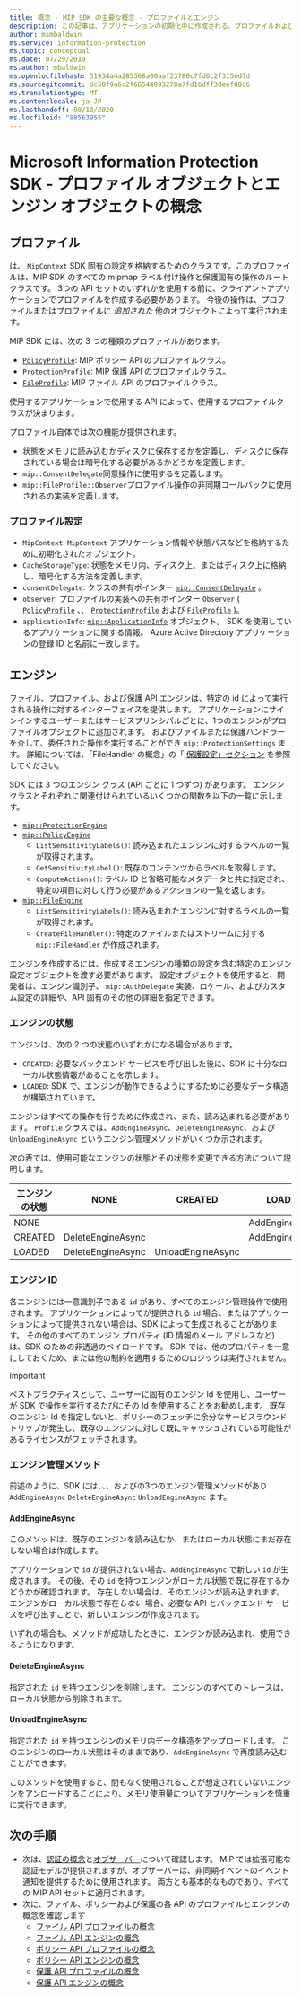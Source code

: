 ```yaml
---
title: 概念 - MIP SDK の主要な概念 - プロファイルとエンジン
description: この記事は、アプリケーションの初期化中に作成される、プロファイルおよびエンジンという主要な SDK の概念を理解するのに役立ちます。
author: msmbaldwin
ms.service: information-protection
ms.topic: conceptual
ms.date: 07/29/2019
ms.author: mbaldwin
ms.openlocfilehash: 51934a4a285368a00aaf23780c7fd6c2f315ed7d
ms.sourcegitcommit: dc50f9a6c2f66544893278a7fd16dff38eef88c6
ms.translationtype: MT
ms.contentlocale: ja-JP
ms.lasthandoff: 08/18/2020
ms.locfileid: "88563955"
---
```

# <a name="microsoft-information-protection-sdk---profile-and-engine-object-concepts"></a>Microsoft Information Protection SDK - プロファイル オブジェクトとエンジン オブジェクトの概念

## <a name="profiles"></a>プロファイル

は、 `MipContext` SDK 固有の設定を格納するためのクラスです。このプロファイルは、MIP SDK のすべての mipmap ラベル付け操作と保護固有の操作のルートクラスです。 3つの API セットのいずれかを使用する前に、クライアントアプリケーションでプロファイルを作成する必要があります。 今後の操作は、プロファイルまたはプロファイルに *追加された* 他のオブジェクトによって実行されます。

MIP SDK には、次の 3 つの種類のプロファイルがあります。

- [`PolicyProfile`](reference/class_mip_policyprofile.md): MIP ポリシー API のプロファイルクラス。
- [`ProtectionProfile`](reference/class_mip_protectionprofile.md): MIP 保護 API のプロファイルクラス。
- [`FileProfile`](reference/class_mip_fileprofile.md): MIP ファイル API のプロファイルクラス。

使用するアプリケーションで使用する API によって、使用するプロファイルクラスが決まります。

プロファイル自体では次の機能が提供されます。

- 状態をメモリに読み込むかディスクに保存するかを定義し、ディスクに保存されている場合は暗号化する必要があるかどうかを定義します。
- `mip::ConsentDelegate`同意操作に使用するを定義します。
- `mip::FileProfile::Observer`プロファイル操作の非同期コールバックに使用されるの実装を定義します。

### <a name="profile-settings"></a>プロファイル設定

- `MipContext`: `MipContext` アプリケーション情報や状態パスなどを格納するために初期化されたオブジェクト。
- `CacheStorageType`: 状態をメモリ内、ディスク上、またはディスク上に格納し、暗号化する方法を定義します。
- `consentDelegate`: クラスの共有ポインター [`mip::ConsentDelegate`](reference/class_mip_consentdelegate.md) 。
- `observer`: プロファイルの実装への共有ポインター `Observer` ( [`PolicyProfile`](reference/class_mip_policyprofile_observer.md) 、、 [`ProtectionProfile`](reference/class_mip_protectionprofile_observer.md) および [`FileProfile`](reference/class_mip_fileprofile_observer.md) )。
- `applicationInfo`: [`mip::ApplicationInfo`](reference/mip-enums-and-structs.md#structures) オブジェクト。 SDK を使用しているアプリケーションに関する情報。 Azure Active Directory アプリケーションの登録 ID と名前に一致します。

## <a name="engines"></a>エンジン

ファイル、プロファイル、および保護 API エンジンは、特定の id によって実行される操作に対するインターフェイスを提供します。 アプリケーションにサインインするユーザーまたはサービスプリンシパルごとに、1つのエンジンがプロファイルオブジェクトに追加されます。 およびファイルまたは保護ハンドラーを介して、委任された操作を実行することができ `mip::ProtectionSettings` ます。 詳細については、「FileHandler の概念」の「 [保護設定」セクション](concept-handler-file-cpp.md) を参照してください。

SDK には 3 つのエンジン クラス (API ごとに 1 つずつ) があります。 エンジン クラスとそれぞれに関連付けられているいくつかの関数を以下の一覧に示します。

- [`mip::ProtectionEngine`](reference/class_mip_protectionengine.md)
- [`mip::PolicyEngine`](reference/class_mip_policyengine.md)
  - `ListSensitivityLabels()`: 読み込まれたエンジンに対するラベルの一覧が取得されます。
  - `GetSensitivityLabel()`: 既存のコンテンツからラベルを取得します。
  - `ComputeActions()`: ラベル ID と省略可能なメタデータと共に指定され、特定の項目に対して行う必要があるアクションの一覧を返します。
- [`mip::FileEngine`](reference/class_mip_fileengine.md)
  - `ListSensitivityLabels()`: 読み込まれたエンジンに対するラベルの一覧が取得されます。
  - `CreateFileHandler()`: 特定のファイルまたはストリームに対する `mip::FileHandler` が作成されます。

エンジンを作成するには、作成するエンジンの種類の設定を含む特定のエンジン設定オブジェクトを渡す必要があります。 設定オブジェクトを使用すると、開発者は、エンジン識別子、 `mip::AuthDelegate` 実装、ロケール、およびカスタム設定の詳細や、API 固有のその他の詳細を指定できます。

### <a name="engine-states"></a>エンジンの状態

エンジンは、次の 2 つの状態のいずれかになる場合があります。

- `CREATED`: 必要なバックエンド サービスを呼び出した後に、SDK に十分なローカル状態情報があることを示します。
- `LOADED`: SDK で、エンジンが動作できるようにするために必要なデータ構造が構築されています。

エンジンはすべての操作を行うために作成され、また、読み込まれる必要があります。 `Profile` クラスでは、`AddEngineAsync`、`DeleteEngineAsync`、および `UnloadEngineAsync` というエンジン管理メソッドがいくつか示されます。

次の表では、使用可能なエンジンの状態とその状態を変更できる方法について説明します。

| エンジンの状態 | NONE              | CREATED           | LOADED         |
|--------------|-------------------|-------------------|----------------|
| NONE         |                   |                   | AddEngineAsync |
| CREATED      | DeleteEngineAsync |                   | AddEngineAsync |
| LOADED       | DeleteEngineAsync | UnloadEngineAsync |                |

### <a name="engine-id"></a>エンジン ID

各エンジンには一意識別子である `id` があり、すべてのエンジン管理操作で使用されます。 アプリケーションによってが提供される `id` 場合、またはアプリケーションによって提供されない場合は、SDK によって生成されることがあります。 その他のすべてのエンジン プロパティ (ID 情報のメール アドレスなど) は、SDK のための非透過のペイロードです。 SDK では、他のプロパティを一意にしておくため、または他の制約を適用するためのロジックは実行されません。

> [!IMPORTANT]
> ベストプラクティスとして、ユーザーに固有のエンジン Id を使用し、ユーザーが SDK で操作を実行するたびにその Id を使用することをお勧めします。 既存のエンジン Id を指定しないと、ポリシーのフェッチに余分なサービスラウンドトリップが発生し、既存のエンジンに対して既にキャッシュされている可能性があるライセンスがフェッチされます。

### <a name="engine-management-methods"></a>エンジン管理メソッド

前述のように、SDK には、、、およびの3つのエンジン管理メソッドがあり `AddEngineAsync` `DeleteEngineAsync` `UnloadEngineAsync` ます。

#### <a name="addengineasync"></a>AddEngineAsync

このメソッドは、既存のエンジンを読み込むか、またはローカル状態にまだ存在しない場合は作成します。

アプリケーションで `id` が提供されない場合、`AddEngineAsync` で新しい `id` が生成されます。 その後、その `id` を持つエンジンがローカル状態で既に存在するかどうかが確認されます。 存在しない場合は、そのエンジンが読み込まれます。 エンジンがローカル状態で存在*しない* 場合、必要な API とバックエンド サービスを呼び出すことで、新しいエンジンが作成されます。

いずれの場合も、メソッドが成功したときに、エンジンが読み込まれ、使用できるようになります。

#### <a name="deleteengineasync"></a>DeleteEngineAsync

指定された `id` を持つエンジンを削除します。 エンジンのすべてのトレースは、ローカル状態から削除されます。

#### <a name="unloadengineasync"></a>UnloadEngineAsync

指定された `id` を持つエンジンのメモリ内データ構造をアップロードします。 このエンジンのローカル状態はそのままであり、`AddEngineAsync` で再度読み込むことができます。

このメソッドを使用すると、間もなく使用されることが想定されていないエンジンをアンロードすることにより、メモリ使用量についてアプリケーションを慎重に実行できます。

## <a name="next-steps"></a>次の手順

- 次は、[認証の概念](concept-authentication-cpp.md)と[オブザーバー](concept-async-observers.md)について確認します。 MIP では拡張可能な認証モデルが提供されますが、オブザーバーは、非同期イベントのイベント通知を提供するために使用されます。 両方とも基本的なものであり、すべての MIP API セットに適用されます。
- 次に、ファイル、ポリシーおよび保護の各 API のプロファイルとエンジンの概念を確認します
  - [ファイル API プロファイルの概念](concept-profile-engine-file-profile-cpp.md)
  - [ファイル API エンジンの概念](concept-profile-engine-file-engine-cpp.md)
  - [ポリシー API プロファイルの概念](concept-profile-engine-file-profile-cpp.md)
  - [ポリシー API エンジンの概念](concept-profile-engine-file-engine-cpp.md)
  - [保護 API プロファイルの概念](concept-profile-engine-file-profile-cpp.md)
  - [保護 API エンジンの概念](concept-profile-engine-file-engine-cpp.md)  
